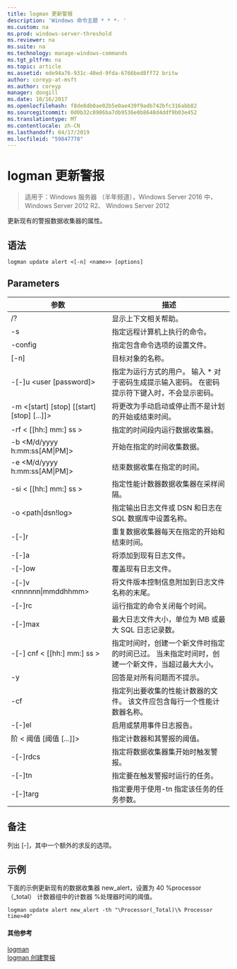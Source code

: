 ```yaml
---
title: logman 更新警报
description: 'Windows 命令主题 * * *- '
ms.custom: na
ms.prod: windows-server-threshold
ms.reviewer: na
ms.suite: na
ms.technology: manage-windows-commands
ms.tgt_pltfrm: na
ms.topic: article
ms.assetid: ede94a76-931c-40ed-9fda-6766bed8ff72 britw
author: coreyp-at-msft
ms.author: coreyp
manager: dongill
ms.date: 10/16/2017
ms.openlocfilehash: f8de8db0ae02b5e0ae439f9adb742bfc316abb82
ms.sourcegitcommit: 0d0b32c8986ba7db9536e0b8648d4ddf9b03e452
ms.translationtype: MT
ms.contentlocale: zh-CN
ms.lasthandoff: 04/17/2019
ms.locfileid: "59847778"
---
```

# <a name="logman-update-alert"></a>logman 更新警报

>适用于：Windows 服务器 （半年频道），Windows Server 2016 中，Windows Server 2012 R2、 Windows Server 2012

更新现有的警报数据收集器的属性。  
  
## <a name="syntax"></a>语法  
```  
logman update alert <[-n] <name>> [options]  
```  
## <a name="parameters"></a>Parameters  
|参数|描述|  
|-------|--------|  
|/?|显示上下文相关帮助。|  
|-s <computer name>|指定远程计算机上执行的命令。|  
|-config <value>|指定包含命令选项的设置文件。|  
|[-n] <name>|目标对象的名称。|  
|-[-]u <user [password]>|指定为运行方式的用户。 输入 * 对于密码生成提示输入密码。 在密码提示符下键入时，不会显示密码。|  
|-m <[start] [stop] [[start] [stop] [...]]>|将更改为手动启动或停止而不是计划的开始或结束时间。|  
|-rf < [[hh:] mm:] ss >|指定的时间段内运行数据收集器。|  
|-b <M/d/yyyy h:mm:ss[AM&#124;PM]>|开始在指定的时间收集数据。|  
|-e <M/d/yyyy h:mm:ss[AM&#124;PM]>|结束数据收集在指定的时间。|  
|-si < [[hh:] mm:] ss >|指定性能计数器数据收集器在采样间隔。|  
|-o <path&#124;dsn!log>|指定输出日志文件或 DSN 和日志在 SQL 数据库中设置名称。|  
|-[-]r|重复数据收集器每天在指定的开始和结束时间。|  
|-[-]a|将添加到现有日志文件。|  
|-[-]ow|覆盖现有日志文件。|  
|-[-]v <nnnnnn&#124;mmddhhmm>|将文件版本控制信息附加到日志文件名称的末尾。|  
|-[-]rc <task>|运行指定的命令关闭每个时间。|  
|-[-]max <value>|最大日志文件大小，单位为 MB 或最大 SQL 日志记录数。|  
|-[-] cnf < [[hh:] mm:] ss >|指定时间时，创建一个新文件时指定的时间已过。 当未指定时间时，创建一个新文件，当超过最大大小。|  
|-y|回答是对所有问题而不提示。|  
|-cf <filename>|指定列出要收集的性能计数器的文件。 该文件应包含每行一个性能计数器名称。|  
|-[-]el|启用或禁用事件日志报告。|  
|阶 < 阈值 [阈值 [...]]>|指定计数器和其警报的阈值。|  
|-[-]rdcs <name>|指定将数据收集器集开始时触发警报。|  
|-[-]tn <task>|指定要在触发警报时运行的任务。|  
|-[-]targ <argument>|指定要用于使用-tn 指定该任务的任务参数。|  
## <a name="remarks"></a>备注  
列出 [-]，其中一个额外的求反的选项。  
## <a name="BKMK_examples"></a>示例  
下面的示例更新现有的数据收集器 new_alert，设置为 40 %processor （_total） 计数器组中的计数器 %处理器时间的阈值。  
```  
logman update alert new_alert -th "\Processor(_Total)\% Processor time>40"  
```  
#### <a name="additional-references"></a>其他参考  
[logman](logman.md)  
[logman 创建警报](logman-create-alert.md)  

